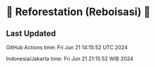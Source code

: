 
# 🌳 Reforestation (Reboisasi) 🌲

## Last Updated

GitHub Actions time: Fri Jun 21 14:15:52 UTC 2024

Indonesia/Jakarta time: Fri Jun 21 21:15:52 WIB 2024
